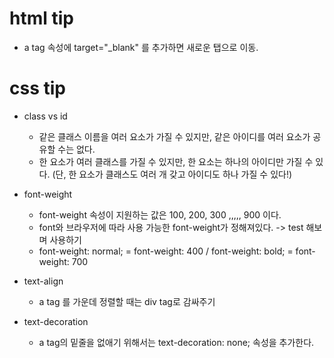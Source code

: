 # html tip

- a tag 속성에 target="_blank" 를 추가하면 새로운 탭으로 이동. 



# css tip

  * class vs id
    - 같은 클래스 이름을 여러 요소가 가질 수 있지만, 같은 아이디를 여러 요소가 공유할 수는 없다.
    - 한 요소가 여러 클래스를 가질 수 있지만, 한 요소는 하나의 아이디만 가질 수 있다. (단, 한 요소가 클래스도 여러 개 갖고 아이디도 하나 가질 수 있다!)

  * font-weight
    - font-weight 속성이 지원하는 값은 100, 200, 300 ,,,,, 900 이다.  
    - font와 브라우저에 따라 사용 가능한 font-weight가 정해져있다. -> test 해보며 사용하기
    - font-weight: normal; = font-weight: 400 / font-weight: bold; =  font-weight: 700

  * text-align
    - a tag 를 가운데 정렬할 때는 div tag로 감싸주기


  * text-decoration
    - a tag의 밑줄을 없애기 위해서는 text-decoration: none; 속성을 추가한다. 
